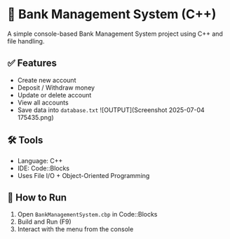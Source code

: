 # 🏦 Bank Management System (C++)

A simple console-based Bank Management System project using C++ and file handling.

## ✅ Features
- Create new account
- Deposit / Withdraw money
- Update or delete account
- View all accounts
- Save data into `database.txt`
![OUTPUT](Screenshot 2025-07-04 175435.png)

## 🛠 Tools
- Language: C++
- IDE: Code::Blocks
- Uses File I/O + Object-Oriented Programming

## 🔧 How to Run
1. Open `BankManagementSystem.cbp` in Code::Blocks
2. Build and Run (F9)
3. Interact with the menu from the console
